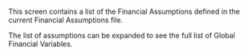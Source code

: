 This screen contains a list of the Financial Assumptions defined in the
current Financial Assumptions file.

The list of assumptions can be expanded to see the full list of Global
Financial Variables.
